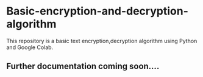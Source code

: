 # Basic-encryption-and-decryption-algorithm

This repository is a basic text encryption,decryption algorithm using Python and Google Colab.

## Further documentation coming soon....
